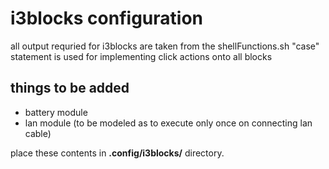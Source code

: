 # i3blocks configuration
all output requried for i3blocks are taken from the shellFunctions.sh
"case" statement is used for implementing click actions onto all blocks

## things to be added
* battery module
* lan module (to be modeled as to execute only once on connecting lan cable)

place these contents in **.config/i3blocks/** directory.
